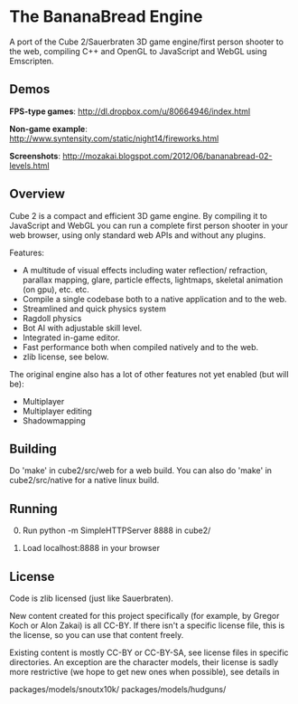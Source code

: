 
The BananaBread Engine
======================

A port of the Cube 2/Sauerbraten 3D game engine/first person shooter to the
web, compiling C++ and OpenGL to JavaScript and WebGL using Emscripten.

Demos
-----

**FPS-type games**: http://dl.dropbox.com/u/80664946/index.html

**Non-game example**: http://www.syntensity.com/static/night14/fireworks.html

**Screenshots**: http://mozakai.blogspot.com/2012/06/bananabread-02-levels.html


Overview
--------

Cube 2 is a compact and efficient 3D game engine. By compiling it
to JavaScript and WebGL you can run a complete first person
shooter in your web browser, using only standard web APIs and
without any plugins.

Features:

 * A multitude of visual effects including water reflection/
   refraction, parallax mapping, glare, particle effects,
   lightmaps, skeletal animation (on gpu), etc. etc.
 * Compile a single codebase both to a native application and to
   the web.
 * Streamlined and quick physics system
  * Ragdoll physics
 * Bot AI with adjustable skill level.
 * Integrated in-game editor.
 * Fast performance both when compiled natively and to the web.
 * zlib license, see below.

The original engine also has a lot of other features not yet
enabled (but will be):

 * Multiplayer
  * Multiplayer editing
 * Shadowmapping


Building
--------

Do 'make' in cube2/src/web for a web build. You can also do 'make' in
cube2/src/native for a native linux build.


Running
-------

0. Run
     python -m SimpleHTTPServer 8888
   in cube2/

1. Load localhost:8888 in your browser


License
-------

Code is zlib licensed (just like Sauerbraten).

New content created for this project specifically (for example, by
Gregor Koch or Alon Zakai) is all CC-BY. If there isn't a specific
license file, this is the license, so you can use that content
freely.

Existing content is mostly CC-BY or CC-BY-SA, see license files in
specific directories. An exception are the character models, their license
is sadly more restrictive (we hope to get new ones when possible), see
details in

  packages/models/snoutx10k/
  packages/models/hudguns/

